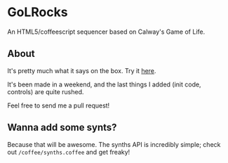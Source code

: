 GoLRocks
========

An HTML5/coffeescript sequencer based on Calway's Game of Life.

## About

It's pretty much what it says on the box. Try it [here](http://cbrandolino.github.com/GoLRocks).

It's been made in a weekend, and the last things I added (init code, controls) are quite rushed. 

Feel free to send me a pull request!

## Wanna add some synts?

Because that will be awesome. The synths API is incredibly simple; check out `/coffee/synths.coffee` and get freaky!